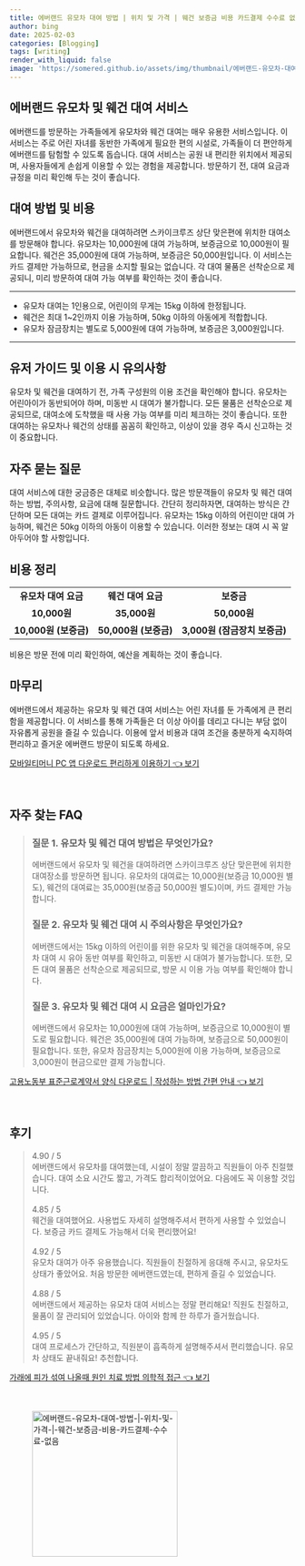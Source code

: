 ```yaml
---
title: 에버랜드 유모차 대여 방법 | 위치 및 가격 | 웨건 보증금 비용 카드결제 수수료 없음
author: bing
date: 2025-02-03
categories: [Blogging]
tags: [writing]
render_with_liquid: false
image: 'https://somered.github.io/assets/img/thumbnail/에버랜드-유모차-대여-방법-|-위치-및-가격-|-웨건-보증금-비용-카드결제-수수료-없음.webp'
---
```

<h2 id='에버랜드_유모차_웨건_대여_서비스'>에버랜드 유모차 및 웨건 대여 서비스</h2>

<p>에버랜드를 방문하는 가족들에게 유모차와 웨건 대여는 매우 유용한 서비스입니다. 이 서비스는 주로 어린 자녀를 동반한 가족에게 필요한 편의 시설로, 가족들이 더 편안하게 에버랜드를 탐험할 수 있도록 돕습니다. 대여 서비스는 공원 내 편리한 위치에서 제공되며, 사용자들에게 손쉽게 이용할 수 있는 경험을 제공합니다. 방문하기 전, 대여 요금과 규정을 미리 확인해 두는 것이 좋습니다.</p>

<h2 id='대여_방법_및_비용'>대여 방법 및 비용</h2>

<p>에버랜드에서 유모차와 웨건을 대여하려면 스카이크루즈 상단 맞은편에 위치한 대여소를 방문해야 합니다. 유모차는 10,000원에 대여 가능하며, 보증금으로 10,000원이 필요합니다. 웨건은 35,000원에 대여 가능하며, 보증금은 50,000원입니다. 이 서비스는 카드 결제만 가능하므로, 현금을 소지할 필요는 없습니다. 각 대여 물품은 선착순으로 제공되니, 미리 방문하여 대여 가능 여부를 확인하는 것이 좋습니다.</p>

<hr />

<ul>
    <li>유모차 대여는 1인용으로, 어린이의 무게는 15kg 이하에 한정됩니다.</li>
    <li>웨건은 최대 1~2인까지 이용 가능하며, 50kg 이하의 아동에게 적합합니다.</li>
    <li>유모차 잠금장치는 별도로 5,000원에 대여 가능하며, 보증금은 3,000원입니다.</li>
</ul>

<hr />

<h2 id='사용자_가이드_및_이용_전_유의사항'>유저 가이드 및 이용 시 유의사항</h2>

<p>유모차 및 웨건을 대여하기 전, 가족 구성원의 이용 조건을 확인해야 합니다. 유모차는 어린아이가 동반되어야 하며, 미동반 시 대여가 불가합니다. 모든 물품은 선착순으로 제공되므로, 대여소에 도착했을 때 사용 가능 여부를 미리 체크하는 것이 좋습니다. 또한 대여하는 유모차나 웨건의 상태를 꼼꼼히 확인하고, 이상이 있을 경우 즉시 신고하는 것이 중요합니다.</p>

<h2 id='자주_묻는_질문'>자주 묻는 질문</h2>

<p>대여 서비스에 대한 궁금증은 대체로 비슷합니다. 많은 방문객들이 유모차 및 웨건 대여하는 방법, 주의사항, 요금에 대해 질문합니다. 간단히 정리하자면, 대여하는 방식은 간단하며 모든 대여는 카드 결제로 이루어집니다. 유모차는 15kg 이하의 어린이만 대여 가능하며, 웨건은 50kg 이하의 아동이 이용할 수 있습니다. 이러한 정보는 대여 시 꼭 알아두어야 할 사항입니다.</p>

<h2 id='비용_정리'>비용 정리</h2>

<table>
    <tr>
        <td style="text-align: center; height: 17px;"><b>유모차 대여 요금</b></td>
        <td style="text-align: center; height: 17px;"><b>웨건 대여 요금</b></td>
        <td style="text-align: center; height: 17px;"><b>보증금</b></td>
    </tr>
    <tr>
        <td style="text-align: center; height: 17px;"><b>10,000원</b></td>
        <td style="text-align: center; height: 17px;"><b>35,000원</b></td>
        <td style="text-align: center; height: 17px;"><b>50,000원</b></td>
    </tr>
    <tr>
        <td style="text-align: center; height: 17px;"><b>10,000원 (보증금)</b></td>
        <td style="text-align: center; height: 17px;"><b>50,000원 (보증금)</b></td>
        <td style="text-align: center; height: 17px;"><b>3,000원 (잠금장치 보증금)</b></td>
    </tr>
</table>

<p>비용은 방문 전에 미리 확인하여, 예산을 계획하는 것이 좋습니다.</p>

<h2 id='마무리'>마무리</h2>

<p>에버랜드에서 제공하는 유모차 및 웨건 대여 서비스는 어린 자녀를 둔 가족에게 큰 편리함을 제공합니다. 이 서비스를 통해 가족들은 더 이상 아이를 데리고 다니는 부담 없이 자유롭게 공원을 즐길 수 있습니다. 이용에 앞서 비용과 대여 조건을 충분하게 숙지하여 편리하고 즐거운 에버랜드 방문이 되도록 하세요.</p>
<p><a class="click-button" title="모바일티머니 PC 앱 다운로드 편리하게 이용하기" href="https://somered.github.io/posts/%EB%AA%A8%EB%B0%94%EC%9D%BC%ED%8B%B0%EB%A8%B8%EB%8B%88-PC-%EC%95%B1-%EB%8B%A4%EC%9A%B4%EB%A1%9C%EB%93%9C-%ED%8E%B8%EB%A6%AC%ED%95%98%EA%B2%8C-%EC%9D%B4%EC%9A%A9%ED%95%98%EA%B8%B0/" rel="dofollow">모바일티머니 PC 앱 다운로드 편리하게 이용하기 👈 보기</a></p><br>
<h2 id='자주_찾는_FAQ'>자주 찾는 FAQ</h2>
<div itemscope="" itemtype="https://schema.org/FAQPage"> 
<blockquote> 
<div itemscope="" itemprop="mainEntity" itemtype="https://schema.org/Question"> 
<h3 itemprop="name">질문 1. 유모차 및 웨건 대여 방법은 무엇인가요?</h3> 
<div itemscope="" itemprop="acceptedAnswer" itemtype="https://schema.org/Answer"> 
<span itemprop="text"> 
<p>에버랜드에서 유모차 및 웨건을 대여하려면 스카이크루즈 상단 맞은편에 위치한 대여장소를 방문하면 됩니다. 유모차의 대여료는 10,000원(보증금 10,000원 별도), 웨건의 대여료는 35,000원(보증금 50,000원 별도)이며, 카드 결제만 가능합니다.</p> 
</span> 
</div> 
</div> 
<div itemscope="" itemprop="mainEntity" itemtype="https://schema.org/Question"> 
<h3 itemprop="name">질문 2. 유모차 및 웨건 대여 시 주의사항은 무엇인가요?</h3> 
<div itemscope="" itemprop="acceptedAnswer" itemtype="https://schema.org/Answer"> 
<span itemprop="text"> 
<p>에버랜드에서는 15kg 이하의 어린이를 위한 유모차 및 웨건을 대여해주며, 유모차 대여 시 유아 동반 여부를 확인하고, 미동반 시 대여가 불가능합니다. 또한, 모든 대여 물품은 선착순으로 제공되므로, 방문 시 이용 가능 여부를 확인해야 합니다.</p> 
</span> 
</div> 
</div> 
<div itemscope="" itemprop="mainEntity" itemtype="https://schema.org/Question"> 
<h3 itemprop="name">질문 3. 유모차 및 웨건 대여 시 요금은 얼마인가요?</h3> 
<div itemscope="" itemprop="acceptedAnswer" itemtype="https://schema.org/Answer"> 
<span itemprop="text"> 
<p>에버랜드에서 유모차는 10,000원에 대여 가능하며, 보증금으로 10,000원이 별도로 필요합니다. 웨건은 35,000원에 대여 가능하며, 보증금으로 50,000원이 필요합니다. 또한, 유모차 잠금장치는 5,000원에 이용 가능하며, 보증금으로 3,000원이 현금으로만 결제 가능합니다.</p> 
</span> 
</div> 
</div> 
</blockquote> 
</div>
<p><a class="click-button" title="고용노동부 표준근로계약서 양식 다운로드 | 작성하는 방법 간편 안내" href="https://somered.github.io/posts/%EA%B3%A0%EC%9A%A9%EB%85%B8%EB%8F%99%EB%B6%80-%ED%91%9C%EC%A4%80%EA%B7%BC%EB%A1%9C%EA%B3%84%EC%95%BD%EC%84%9C-%EC%96%91%EC%8B%9D-%EB%8B%A4%EC%9A%B4%EB%A1%9C%EB%93%9C-%EC%9E%91%EC%84%B1%ED%95%98%EB%8A%94-%EB%B0%A9%EB%B2%95-%EA%B0%84%ED%8E%B8-%EC%95%88%EB%82%B4/" rel="dofollow">고용노동부 표준근로계약서 양식 다운로드 | 작성하는 방법 간편 안내 👈 보기</a></p><br>
<h2 id='후기'>후기</h2>
<div itemscope itemtype="https://schema.org/Product">
  <blockquote>
  <div itemprop="review" itemscope itemtype="https://schema.org/Review">
      <div itemprop="reviewRating" itemscope itemtype="https://schema.org/Rating"> <span itemprop="ratingValue">4.90</span> / <span itemprop="bestRating">5</span> </div>
      <span itemprop="reviewBody">에버랜드에서 유모차를 대여했는데, 시설이 정말 깔끔하고 직원들이 아주 친절했습니다. 대여 소요 시간도 짧고, 가격도 합리적이었어요. 다음에도 꼭 이용할 것입니다.</span>
  </div>
  <br>
  <div itemprop="review" itemscope itemtype="https://schema.org/Review">
      <div itemprop="reviewRating" itemscope itemtype="https://schema.org/Rating"> <span itemprop="ratingValue">4.85</span> / <span itemprop="bestRating">5</span> </div>
      <span itemprop="reviewBody">웨건을 대여했어요. 사용법도 자세히 설명해주셔서 편하게 사용할 수 있었습니다. 보증금 카드 결제도 가능해서 더욱 편리했어요!</span>
  </div>
  <br>
  <div itemprop="review" itemscope itemtype="https://schema.org/Review">
      <div itemprop="reviewRating" itemscope itemtype="https://schema.org/Rating"> <span itemprop="ratingValue">4.92</span> / <span itemprop="bestRating">5</span> </div>
      <span itemprop="reviewBody">유모차 대여가 아주 유용했습니다. 직원들이 친절하게 응대해 주시고, 유모차도 상태가 좋았어요. 처음 방문한 에버랜드였는데, 편하게 즐길 수 있었습니다.</span>
  </div>
  <br>
  <div itemprop="review" itemscope itemtype="https://schema.org/Review">
      <div itemprop="reviewRating" itemscope itemtype="https://schema.org/Rating"> <span itemprop="ratingValue">4.88</span> / <span itemprop="bestRating">5</span> </div>
      <span itemprop="reviewBody">에버랜드에서 제공하는 유모차 대여 서비스는 정말 편리해요! 직원도 친절하고, 물품이 잘 관리되어 있었습니다. 아이와 함께 한 하루가 즐거웠습니다.</span>
  </div>
  <br>
  <div itemprop="review" itemscope itemtype="https://schema.org/Review">
      <div itemprop="reviewRating" itemscope itemtype="https://schema.org/Rating"> <span itemprop="ratingValue">4.95</span> / <span itemprop="bestRating">5</span> </div>
      <span itemprop="reviewBody">대여 프로세스가 간단하고, 직원분이 흡족하게 설명해주셔서 편리했습니다. 유모차 상태도 끝내줘요! 추천합니다.</span>
  </div>
  </blockquote>
</div>
<p><a class="click-button" title="가래에 피가 섞여 나올때 원인 치료 방법 의학적 접근" href="https://somered.github.io/posts/%EA%B0%80%EB%9E%98%EC%97%90-%ED%94%BC%EA%B0%80-%EC%84%9E%EC%97%AC-%EB%82%98%EC%98%AC%EB%95%8C-%EC%9B%90%EC%9D%B8-%EC%B9%98%EB%A3%8C-%EB%B0%A9%EB%B2%95-%EC%9D%98%ED%95%99%EC%A0%81-%EC%A0%91%EA%B7%BC/" rel="dofollow">가래에 피가 섞여 나올때 원인 치료 방법 의학적 접근 👈 보기</a></p><br>
<figure class="image"><img src="https://somered.github.io/assets/img/thumbnail/에버랜드-유모차-대여-방법-|-위치-및-가격-|-웨건-보증금-비용-카드결제-수수료-없음.webp" alt="에버랜드-유모차-대여-방법-|-위치-및-가격-|-웨건-보증금-비용-카드결제-수수료-없음" width="256" height="256"></figure>